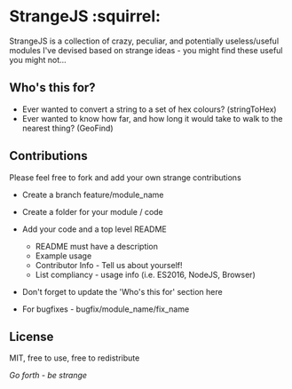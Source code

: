 # StrangeJS :squirrel: #

StrangeJS is a collection of crazy, peculiar, and potentially useless/useful modules
I've devised based on strange ideas - you might find these useful you might not...

## Who's this for? ##

- Ever wanted to convert a string to a set of hex colours? (stringToHex)
- Ever wanted to know how far, and how long it would take to walk to the nearest thing? (GeoFind)

## Contributions ##

Please feel free to fork and add your own strange contributions

- Create a branch feature/module_name
- Create a folder for your module / code
- Add your code and a top level README
    - README must have a description
    - Example usage
    - Contributor Info - Tell us about yourself!
    - List compliancy - usage info (i.e. ES2016, NodeJS, Browser)

- Don't forget to update the 'Who's this for' section here

- For bugfixes - bugfix/module_name/fix_name

## License ##

MIT, free to use, free to redistribute



*Go forth - be strange*
